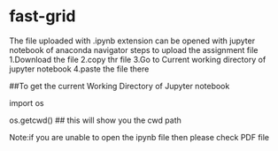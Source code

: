 # fast-grid

The file uploaded with .ipynb extension can be opened with jupyter notebook of anaconda navigator steps to upload the assignment file 
1.Download the file
2.copy thr file
3.Go to Current working directory of jupyter notebook
4.paste the file there

##To get the current Working Directory of Jupyter notebook

import os

os.getcwd() ## this will show you the cwd path

Note:if you are unable to open the ipynb file then please check PDF file


